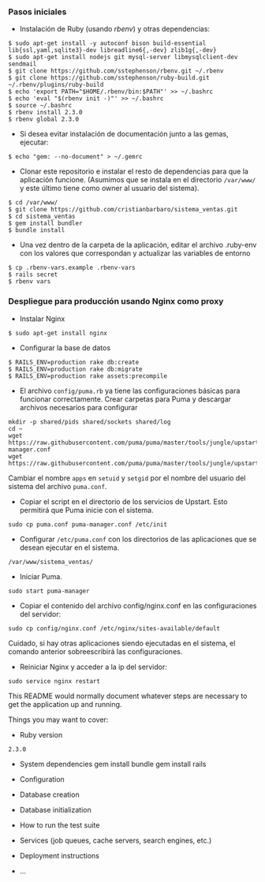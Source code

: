### Pasos iniciales

* Instalación de Ruby (usando *rbenv*) y otras dependencias:

```
$ sudo apt-get install -y autoconf bison build-essential lib{ssl,yaml,sqlite3}-dev libreadline6{,-dev} zlib1g{,-dev}
$ sudo apt-get install nodejs git mysql-server libmysqlclient-dev sendmail
$ git clone https://github.com/sstephenson/rbenv.git ~/.rbenv
$ git clone https://github.com/sstephenson/ruby-build.git ~/.rbenv/plugins/ruby-build
$ echo 'export PATH="$HOME/.rbenv/bin:$PATH"' >> ~/.bashrc
$ echo 'eval "$(rbenv init -)"' >> ~/.bashrc
$ source ~/.bashrc
$ rbenv install 2.3.0
$ rbenv global 2.3.0
```

* Si desea evitar instalación de documentación junto a las gemas, ejecutar:

```
$ echo "gem: --no-document" > ~/.gemrc
```

* Clonar este repositorio e instalar el resto de dependencias para que la aplicación funcione. (Asumimos que se instala en el directorio `/var/www/` y este último tiene como owner al usuario del sistema).

```
$ cd /var/www/
$ git clone https://github.com/cristianbarbaro/sistema_ventas.git
$ cd sistema_ventas
$ gem install bundler
$ bundle install
```

* Una vez dentro de la carpeta de la aplicación, editar el archivo .ruby-env con los valores que correspondan y actualizar las variables de entorno

```
$ cp .rbenv-vars.example .rbenv-vars
$ rails secret
$ rbenv vars
```

### Despliegue para producción usando Nginx como proxy

* Instalar Nginx

```
$ sudo apt-get install nginx
```

* Configurar la base de datos

```
$ RAILS_ENV=production rake db:create
$ RAILS_ENV=production rake db:migrate
$ RAILS_ENV=production rake assets:precompile
```

* El archivo `config/puma.rb` ya tiene las configuraciones básicas para funcionar correctamente. Crear carpetas para Puma y descargar archivos necesarios para configurar

```
mkdir -p shared/pids shared/sockets shared/log
cd ~
wget https://raw.githubusercontent.com/puma/puma/master/tools/jungle/upstart/puma-manager.conf
wget https://raw.githubusercontent.com/puma/puma/master/tools/jungle/upstart/puma.conf
```

Cambiar el nombre `apps` en `setuid` y `setgid` por el nombre del usuario del sistema del archivo `puma.conf`.

* Copiar el script en el directorio de los servicios de Upstart. Esto permitirá que Puma inicie con el sistema.

```
sudo cp puma.conf puma-manager.conf /etc/init
```

* Configurar `/etc/puma.conf` con los directorios de las aplicaciones que se desean ejecutar en el sistema.

```
/var/www/sistema_ventas/
```

* Iniciar Puma.
```
sudo start puma-manager
```

* Copiar el contenido del archivo config/nginx.conf en las configuraciones del servidor:

```
sudo cp config/nginx.conf /etc/nginx/sites-available/default
```

Cuidado, si hay otras aplicaciones siendo ejecutadas en el sistema, el comando anterior sobreescribirá las configuraciones.

* Reiniciar Nginx y acceder a la ip del servidor:

```
sudo service nginx restart
```


This README would normally document whatever steps are necessary to get the
application up and running.

Things you may want to cover:

* Ruby version
 ```
2.3.0
```

* System dependencies
gem install bundle
gem install rails

* Configuration

* Database creation

* Database initialization

* How to run the test suite

* Services (job queues, cache servers, search engines, etc.)

* Deployment instructions

* ...
